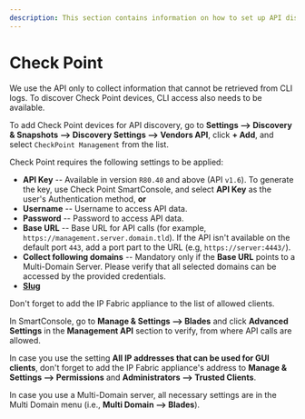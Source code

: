 ```yaml
---
description: This section contains information on how to set up API discovery for Check Point.
---
```


# Check Point

We use the API only to collect information that cannot be retrieved from CLI logs. To discover Check Point devices, CLI access also needs to be available.

To add Check Point devices for API discovery, go to **Settings --> Discovery &
Snapshots --> Discovery Settings --> Vendors API**, click **+ Add**, and select
`CheckPoint Management` from the list.

Check Point requires the following settings to be applied:

- **API Key** -- Available in version `R80.40` and above (API `v1.6`). To generate the key, use Check Point SmartConsole, and select **API Key** as the user's Authentication method, **or**
- **Username** -- Username to access API data.
- **Password** -- Password to access API data.
- **Base URL** -- Base URL for API calls (for example, `https://management.server.domain.tld`). If the API isn't available on the default port `443`, add a port part to the URL (e.g, `https://server:4443/`).
- **Collect following domains** -- Mandatory only if the **Base URL** points to a Multi-Domain Server. Please verify that all selected domains can be accessed by the provided credentials.
- [**Slug**](index.md#slug-and-comment)

Don't forget to add the IP Fabric appliance to the list of allowed clients.

In SmartConsole, go to **Manage & Settings --> Blades** and click **Advanced Settings** in the **Management API** section to verify, from where API calls are allowed.

In case you use the setting **All IP addresses that can be used for GUI clients**, don't forget to add the IP Fabric appliance's address to **Manage & Settings --> Permissions** and **Administrators --> Trusted Clients**.

In case you use a Multi-Domain server, all necessary settings are in the Multi Domain menu (i.e., **Multi Domain --> Blades**).
